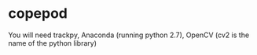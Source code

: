 # copepod

You will need trackpy, Anaconda (running python 2.7), OpenCV (cv2 is the name of the python library)
